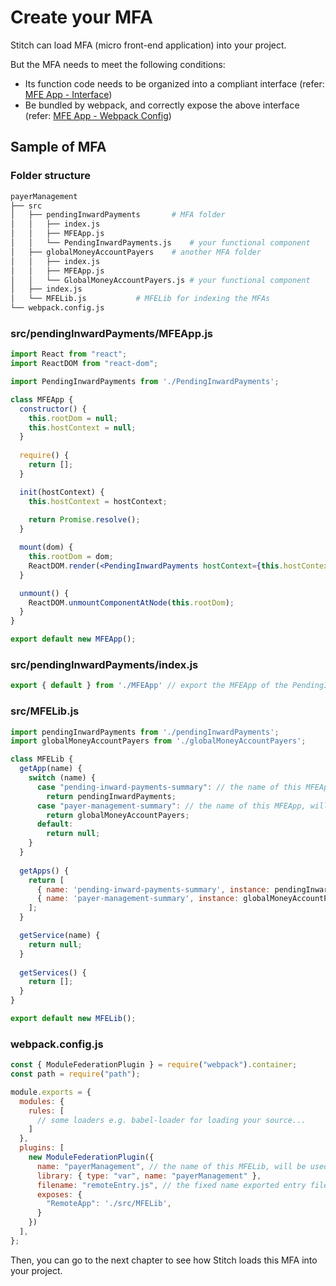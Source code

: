 # Create your MFA

Stitch can load MFA (micro front-end application) into your project.

But the MFA needs to meet the following conditions:

- Its function code needs to be organized into a compliant interface (refer: [MFE App - Interface](https://alm-github.systems.uk.hsbc/Net-UI/stitch/blob/HEAD/docs/5.MFE_App/5.1.Interface.md))
- Be bundled by webpack, and correctly expose the above interface (refer: [MFE App - Webpack Config](https://alm-github.systems.uk.hsbc/Net-UI/stitch/blob/HEAD/docs/5.MFE_App/5.3.Webpack_Config.md))

## Sample of MFA

### Folder structure

```bash
payerManagement
├── src
│   ├── pendingInwardPayments		# MFA folder
│   │   ├── index.js
│   │   ├── MFEApp.js
│   │   └── PendingInwardPayments.js	# your functional component
│   ├── globalMoneyAccountPayers	# another MFA folder
│   │   ├── index.js
│   │   ├── MFEApp.js
│   │   └── GlobalMoneyAccountPayers.js	# your functional component
│   ├── index.js
│   └── MFELib.js			# MFELib for indexing the MFAs
└── webpack.config.js
```

### src/pendingInwardPayments/MFEApp.js

```jsx
import React from "react";
import ReactDOM from "react-dom";

import PendingInwardPayments from './PendingInwardPayments';

class MFEApp {
  constructor() {
    this.rootDom = null;
    this.hostContext = null;
  }
  
  require() {
    return [];
  }

  init(hostContext) {
    this.hostContext = hostContext;
    
    return Promise.resolve();
  }

  mount(dom) {
    this.rootDom = dom;
    ReactDOM.render(<PendingInwardPayments hostContext={this.hostContext} />, dom);
  }

  unmount() {
    ReactDOM.unmountComponentAtNode(this.rootDom);
  }
}

export default new MFEApp();
```

### src/pendingInwardPayments/index.js

```javascript
export { default } from './MFEApp' // export the MFEApp of the PendingInwardPayments
```

### src/MFELib.js

```javascript
import pendingInwardPayments from './pendingInwardPayments';
import globalMoneyAccountPayers from './globalMoneyAccountPayers';

class MFELib {
  getApp(name) {
    switch (name) {
      case "pending-inward-payments-summary": // the name of this MFEApp, will be used by Stitch config
        return pendingInwardPayments;
      case "payer-management-summary": // the name of this MFEApp, will be used by Stitch config
        return globalMoneyAccountPayers;
      default:
        return null;
    }
  }
  
  getApps() {
    return [
      { name: 'pending-inward-payments-summary', instance: pendingInwardPayments },
      { name: 'payer-management-summary', instance: globalMoneyAccountPayers },
    ];
  }

  getService(name) {
    return null;
  }
  
  getServices() {
    return [];
  }
}

export default new MFELib();
```

### webpack.config.js

```javascript
const { ModuleFederationPlugin } = require("webpack").container;
const path = require("path");

module.exports = {
  modules: {
    rules: [
      // some loaders e.g. babel-loader for loading your source...
    ]
  },
  plugins: [
    new ModuleFederationPlugin({
      name: "payerManagement", // the name of this MFELib, will be used by Stitch config
      library: { type: "var", name: "payerManagement" },
      filename: "remoteEntry.js", // the fixed name exported entry file, will used by Stitch
      exposes: {
        "RemoteApp": './src/MFELib',
      }
    })
  ],
};
```

Then, you can go to the next chapter to see how Stitch loads this MFA into your project.
